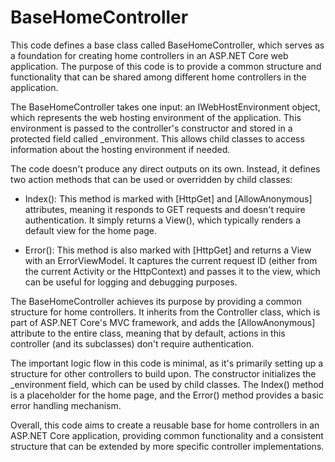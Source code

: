 # BaseHomeController

This code defines a base class called BaseHomeController, which serves as a foundation for creating home controllers in an ASP.NET Core web application. The purpose of this code is to provide a common structure and functionality that can be shared among different home controllers in the application.

The BaseHomeController takes one input: an IWebHostEnvironment object, which represents the web hosting environment of the application. This environment is passed to the controller's constructor and stored in a protected field called _environment. This allows child classes to access information about the hosting environment if needed.

The code doesn't produce any direct outputs on its own. Instead, it defines two action methods that can be used or overridden by child classes:

- Index(): This method is marked with [HttpGet] and [AllowAnonymous] attributes, meaning it responds to GET requests and doesn't require authentication. It simply returns a View(), which typically renders a default view for the home page.

- Error(): This method is also marked with [HttpGet] and returns a View with an ErrorViewModel. It captures the current request ID (either from the current Activity or the HttpContext) and passes it to the view, which can be useful for logging and debugging purposes.

The BaseHomeController achieves its purpose by providing a common structure for home controllers. It inherits from the Controller class, which is part of ASP.NET Core's MVC framework, and adds the [AllowAnonymous] attribute to the entire class, meaning that by default, actions in this controller (and its subclasses) don't require authentication.

The important logic flow in this code is minimal, as it's primarily setting up a structure for other controllers to build upon. The constructor initializes the _environment field, which can be used by child classes. The Index() method is a placeholder for the home page, and the Error() method provides a basic error handling mechanism.

Overall, this code aims to create a reusable base for home controllers in an ASP.NET Core application, providing common functionality and a consistent structure that can be extended by more specific controller implementations.